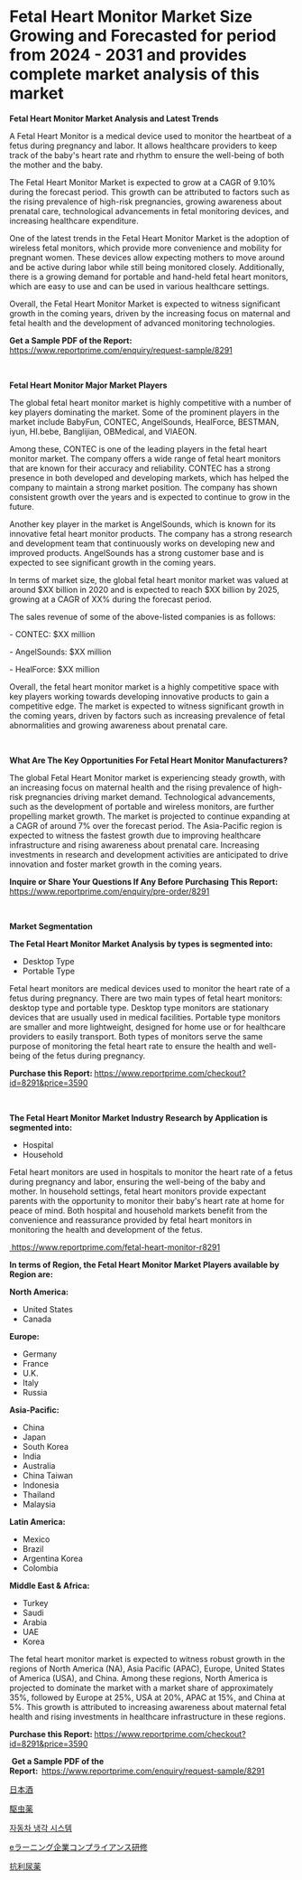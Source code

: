 <p><h1>Fetal Heart Monitor Market Size Growing and Forecasted for period from 2024 - 2031 and provides complete market analysis of this market</h1></p><p><strong>Fetal Heart Monitor Market Analysis and Latest Trends</strong></p>
<p><p>A Fetal Heart Monitor is a medical device used to monitor the heartbeat of a fetus during pregnancy and labor. It allows healthcare providers to keep track of the baby's heart rate and rhythm to ensure the well-being of both the mother and the baby.</p><p>The Fetal Heart Monitor Market is expected to grow at a CAGR of 9.10% during the forecast period. This growth can be attributed to factors such as the rising prevalence of high-risk pregnancies, growing awareness about prenatal care, technological advancements in fetal monitoring devices, and increasing healthcare expenditure.</p><p>One of the latest trends in the Fetal Heart Monitor Market is the adoption of wireless fetal monitors, which provide more convenience and mobility for pregnant women. These devices allow expecting mothers to move around and be active during labor while still being monitored closely. Additionally, there is a growing demand for portable and hand-held fetal heart monitors, which are easy to use and can be used in various healthcare settings.</p><p>Overall, the Fetal Heart Monitor Market is expected to witness significant growth in the coming years, driven by the increasing focus on maternal and fetal health and the development of advanced monitoring technologies.</p></p>
<p><strong>Get a Sample PDF of the Report:&nbsp;</strong> <a href="https://www.reportprime.com/enquiry/request-sample/8291">https://www.reportprime.com/enquiry/request-sample/8291</a></p>
<p>&nbsp;</p>
<p><strong>Fetal Heart Monitor Major Market Players</strong></p>
<p><p>The global fetal heart monitor market is highly competitive with a number of key players dominating the market. Some of the prominent players in the market include BabyFun, CONTEC, AngelSounds, HealForce, BESTMAN, iyun, HI.bebe, Banglijian, OBMedical, and VIAEON. </p><p>Among these, CONTEC is one of the leading players in the fetal heart monitor market. The company offers a wide range of fetal heart monitors that are known for their accuracy and reliability. CONTEC has a strong presence in both developed and developing markets, which has helped the company to maintain a strong market position. The company has shown consistent growth over the years and is expected to continue to grow in the future.</p><p>Another key player in the market is AngelSounds, which is known for its innovative fetal heart monitor products. The company has a strong research and development team that continuously works on developing new and improved products. AngelSounds has a strong customer base and is expected to see significant growth in the coming years.</p><p>In terms of market size, the global fetal heart monitor market was valued at around $XX billion in 2020 and is expected to reach $XX billion by 2025, growing at a CAGR of XX% during the forecast period. </p><p>The sales revenue of some of the above-listed companies is as follows:</p><p>- CONTEC: $XX million</p><p>- AngelSounds: $XX million</p><p>- HealForce: $XX million</p><p>Overall, the fetal heart monitor market is a highly competitive space with key players working towards developing innovative products to gain a competitive edge. The market is expected to witness significant growth in the coming years, driven by factors such as increasing prevalence of fetal abnormalities and growing awareness about prenatal care.</p></p>
<p>&nbsp;</p>
<p><strong>What Are The Key Opportunities For Fetal Heart Monitor Manufacturers?</strong></p>
<p><p>The global Fetal Heart Monitor market is experiencing steady growth, with an increasing focus on maternal health and the rising prevalence of high-risk pregnancies driving market demand. Technological advancements, such as the development of portable and wireless monitors, are further propelling market growth. The market is projected to continue expanding at a CAGR of around 7% over the forecast period. The Asia-Pacific region is expected to witness the fastest growth due to improving healthcare infrastructure and rising awareness about prenatal care. Increasing investments in research and development activities are anticipated to drive innovation and foster market growth in the coming years.</p></p>
<p><strong>Inquire or Share Your Questions If Any Before Purchasing This Report:</strong> <a href="https://www.reportprime.com/enquiry/pre-order/8291">https://www.reportprime.com/enquiry/pre-order/8291</a></p>
<p>&nbsp;</p>
<p><strong>Market Segmentation</strong></p>
<p><strong>The Fetal Heart Monitor Market Analysis by types is segmented into:</strong></p>
<p><ul><li>Desktop Type</li><li>Portable Type</li></ul></p>
<p><p>Fetal heart monitors are medical devices used to monitor the heart rate of a fetus during pregnancy. There are two main types of fetal heart monitors: desktop type and portable type. Desktop type monitors are stationary devices that are usually used in medical facilities. Portable type monitors are smaller and more lightweight, designed for home use or for healthcare providers to easily transport. Both types of monitors serve the same purpose of monitoring the fetal heart rate to ensure the health and well-being of the fetus during pregnancy.</p></p>
<p><strong>Purchase this Report:&nbsp;</strong><a href="https://www.reportprime.com/checkout?id=8291&price=3590">https://www.reportprime.com/checkout?id=8291&price=3590</a></p>
<p>&nbsp;</p>
<p><strong>The Fetal Heart Monitor Market Industry Research by Application is segmented into:</strong></p>
<p><ul><li>Hospital</li><li>Household</li></ul></p>
<p><p>Fetal heart monitors are used in hospitals to monitor the heart rate of a fetus during pregnancy and labor, ensuring the well-being of the baby and mother. In household settings, fetal heart monitors provide expectant parents with the opportunity to monitor their baby's heart rate at home for peace of mind. Both hospital and household markets benefit from the convenience and reassurance provided by fetal heart monitors in monitoring the health and development of the fetus.</p></p>
<p><a href="https://www.reportprime.com/fetal-heart-monitor-r8291">&nbsp;https://www.reportprime.com/fetal-heart-monitor-r8291</a></p>
<p><strong>In terms of Region, the Fetal Heart Monitor Market Players available by Region are:</strong></p>
<p>
    <p> <strong> North America: </strong>
        <ul>
            <li>United States</li>
            <li>Canada</li>
        </ul>
        </p> 
    <p> <strong> Europe: </strong>
        <ul>
            <li>Germany</li>
            <li>France</li>
            <li>U.K.</li>
            <li>Italy</li>
            <li>Russia</li>
        </ul>
        </p> 
    <p> <strong> Asia-Pacific: </strong>
        <ul>
            <li>China</li>
            <li>Japan</li>
            <li>South Korea</li>
            <li>India</li>
            <li>Australia</li>
            <li>China Taiwan</li>
            <li>Indonesia</li>
            <li>Thailand</li>
            <li>Malaysia</li>
        </ul>
        </p> 
    <p> <strong> Latin America: </strong>
        <ul>
            <li>Mexico</li>
            <li>Brazil</li>
            <li>Argentina Korea</li>
            <li>Colombia</li>
        </ul>
        </p> 
    <p> <strong> Middle East & Africa: </strong>
        <ul>
            <li>Turkey</li>
            <li>Saudi</li>
            <li>Arabia</li>
            <li>UAE</li>
            <li>Korea</li>
        </ul>
    </p>
    </p>
<p><p>The fetal heart monitor market is expected to witness robust growth in the regions of North America (NA), Asia Pacific (APAC), Europe, United States of America (USA), and China. Among these regions, North America is projected to dominate the market with a market share of approximately 35%, followed by Europe at 25%, USA at 20%, APAC at 15%, and China at 5%. This growth is attributed to increasing awareness about maternal fetal health and rising investments in healthcare infrastructure in these regions.</p></p>
<p><strong>Purchase this Report: </strong><a href="https://www.reportprime.com/checkout?id=8291&price=3590">https://www.reportprime.com/checkout?id=8291&price=3590</a></p>
<p>&nbsp;<strong>Get a Sample PDF of the Report:&nbsp;&nbsp;</strong><a href="https://www.reportprime.com/enquiry/request-sample/8291">https://www.reportprime.com/enquiry/request-sample/8291</a></p>
<p><strong></strong></p>
<p><p><a href="https://medium.com/@edwards13jessica/%E6%97%A5%E6%9C%AC%E9%85%92%E5%B8%82%E5%A0%B4%E3%81%AF-2021%E5%B9%B4%E3%81%BE%E3%81%A7%E3%81%AE%E5%B8%82%E5%A0%B4%E3%82%B7%E3%82%A7%E3%82%A2-%E8%A6%8F%E6%A8%A1-%E4%BA%88%E6%B8%AC%E3%81%AB%E9%87%8D%E7%82%B9%E3%82%92%E7%BD%AE%E3%81%84%E3%81%A6%E3%81%84%E3%81%BE%E3%81%99-61c7bebffd92">日本酒</a></p><p><a href="https://github.com/gfggqjbfys368009/Market-Research-Report-List-1/blob/main/164019322723.md">駆虫薬</a></p><p><a href="https://github.com/AlbertotDouglas44367/Market-Research-Report-List-1/blob/main/673158120923.md">자동차 냉각 시스템</a></p><p><a href="https://medium.com/@jonathanailey6577467/e%E3%83%A9%E3%83%BC%E3%83%8B%E3%83%B3%E3%82%B0%E4%BC%81%E6%A5%AD%E3%82%B3%E3%83%B3%E3%83%97%E3%83%A9%E3%82%A4%E3%82%A2%E3%83%B3%E3%82%B9%E3%83%88%E3%83%AC%E3%83%BC%E3%83%8B%E3%83%B3%E3%82%B0%E5%B8%82%E5%A0%B4%E3%83%AC%E3%83%9D%E3%83%BC%E3%83%88%E3%81%AF-%E3%81%93%E3%81%AE%E5%B8%82%E5%A0%B4%E3%81%AE%E6%9C%80%E6%96%B0%E3%81%AE%E3%83%88%E3%83%AC%E3%83%B3%E3%83%89%E3%81%A8%E6%88%90%E9%95%B7%E6%A9%9F%E4%BC%9A%E3%82%92%E6%98%8E%E3%82%89%E3%81%8B%E3%81%AB%E3%81%97%E3%81%BE%E3%81%99-c6e996bae60d">eラーニング企業コンプライアンス研修</a></p><p><a href="https://github.com/qwpelcjko9242629/Market-Research-Report-List-1/blob/main/856452822722.md">抗利尿薬</a></p></p>